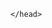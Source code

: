 
<html> 
	<head> 
      		<title>Arjun Luthra Blog</title>  
      		<meta name="viewport" content="width=device-width, initial-scale=1">
      		<meta name="apple-mobile-web-app-capable" content="yes">
      		<link rel="stylesheet" href="https://code.jquery.com/mobile/1.4.5/jquery.mobile-1.4.5.min.css" />
      		<script src="https://code.jquery.com/jquery-1.11.1.min.js"></script>
      		<script src="https://code.jquery.com/mobile/1.4.5/jquery.mobile-1.4.5.min.js"></script>
		
	   
	</head> 
